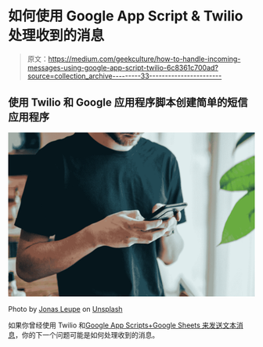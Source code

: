 # 如何使用 Google App Script & Twilio 处理收到的消息

> 原文：<https://medium.com/geekculture/how-to-handle-incoming-messages-using-google-app-script-twilio-6c8361c700ad?source=collection_archive---------33----------------------->

## 使用 Twilio 和 Google 应用程序脚本创建简单的短信应用程序

![](img/8fd266c4cbab092e2c8a4047f9c3e39c.png)

Photo by [Jonas Leupe](https://unsplash.com/@jonasleupe?utm_source=medium&utm_medium=referral) on [Unsplash](https://unsplash.com?utm_source=medium&utm_medium=referral)

如果你曾经使用 Twilio 和[Google App Scripts+Google Sheets 来发送文本消息](https://www.twilio.com/blog/2016/02/send-sms-from-a-google-spreadsheet.html)，你的下一个问题可能是如何处理收到的消息。